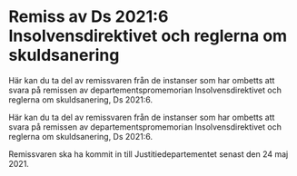 # Remiss av Ds 2021:6 Insolvensdirektivet och reglerna om skuldsanering

Här kan du ta del av remissvaren från de instanser som har ombetts att svara på remissen av departementspromemorian Insolvensdirektivet och reglerna om skuldsanering, Ds 2021:6.

Här kan du ta del av remissvaren från de instanser som har ombetts att svara på remissen av departementspromemorian Insolvensdirektivet och reglerna om skuldsanering, Ds 2021:6.

Remissvaren ska ha kommit in till Justitiedepartementet senast den 24 maj 2021.
